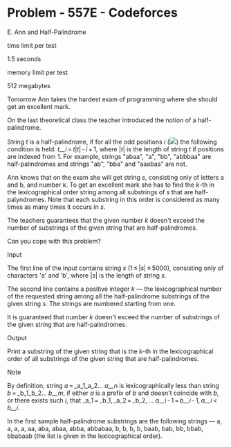 # Problem - 557E - Codeforces

E. Ann and Half-Palindrome

time limit per test

1.5 seconds

memory limit per test

512 megabytes

Tomorrow Ann takes the hardest exam of programming where she should get an excellent mark.

On the last theoretical class the teacher introduced the notion of a half-palindrome.

String _t_ is a half-palindrome, if for all the odd positions _i_ (![][1]) the following condition is held: _t__i_ = _t_|_t_| - _i_ + 1, where |_t_| is the length of string _t_ if positions are indexed from 1. For example, strings "abaa", "a", "bb", "abbbaa" are half-palindromes and strings "ab", "bba" and "aaabaa" are not.

Ann knows that on the exam she will get string _s_, consisting only of letters a and b, and number _k_. To get an excellent mark she has to find the _k_-th in the lexicographical order string among all substrings of _s_ that are half-palyndromes. Note that each substring in this order is considered as many times as many times it occurs in _s_.

The teachers guarantees that the given number _k_ doesn't exceed the number of substrings of the given string that are half-palindromes.

Can you cope with this problem?

Input

The first line of the input contains string _s_ (1 ≤ |_s_| ≤ 5000), consisting only of characters 'a' and 'b', where |_s_| is the length of string _s_.

The second line contains a positive integer _k_ —  the lexicographical number of the requested string among all the half-palindrome substrings of the given string _s_. The strings are numbered starting from one.

It is guaranteed that number _k_ doesn't exceed the number of substrings of the given string that are half-palindromes.

Output

Print a substring of the given string that is the _k_-th in the lexicographical order of all substrings of the given string that are half-palindromes.

Note

By definition, string _a_ = _a_1_a_2... _a__n_ is lexicographically less than string _b_ = _b_1_b_2... _b__m_, if either _a_ is a prefix of _b_ and doesn't coincide with _b_, or there exists such _i_, that _a_1 = _b_1, _a_2 = _b_2, ... _a__i_ - 1 = _b__i_ - 1, _a__i_ < _b__i_.

In the first sample half-palindrome substrings are the following strings — a, a, a, a, aa, aba, abaa, abba, abbabaa, b, b, b, b, baab, bab, bb, bbab, bbabaab (the list is given in the lexicographical order).

[1]: http://codeforces.com/predownloaded/7c/52/7c52c6056c1b8847a68ddef96088309f4de373c4.png
  
